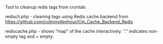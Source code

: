Tool to cleanup redis tags from crontab.

rediscli.php  -  cleaning tags using Redis cache backend from 
                 https://github.com/colinmollenhour/Cm_Cache_Backend_Redis
               
rediscache.php - shows "map" of the cache interactively. "." indicates 
                 non-empty tag and + empty.